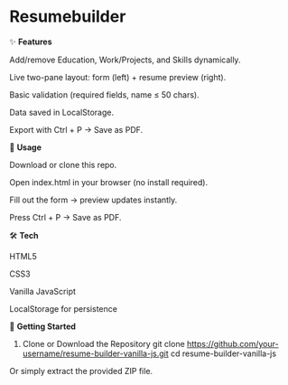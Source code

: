 # Resumebuilder

✨ **Features**

Add/remove Education, Work/Projects, and Skills dynamically.

Live two-pane layout: form (left) + resume preview (right).

Basic validation (required fields, name ≤ 50 chars).

Data saved in LocalStorage.

Export with Ctrl + P → Save as PDF.

🚀 **Usage**

Download or clone this repo.

Open index.html in your browser (no install required).

Fill out the form → preview updates instantly.

Press Ctrl + P → Save as PDF.

🛠️ **Tech**

HTML5

CSS3

Vanilla JavaScript

LocalStorage for persistence

🚀 **Getting Started**
1. Clone or Download the Repository
git clone https://github.com/your-username/resume-builder-vanilla-js.git
cd resume-builder-vanilla-js


Or simply extract the provided ZIP file.
